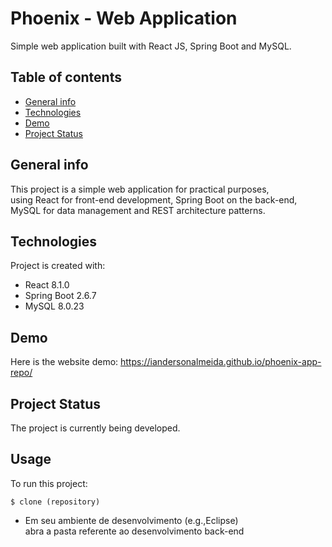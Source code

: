 # Phoenix - Web Application

Simple web application built with React JS, Spring Boot and MySQL.

## Table of contents
* [General info](#general-info)
* [Technologies](#technologies)
* [Demo](#demo)
* [Project Status](#project-status)

## General info
This project is a simple web application for practical purposes, <br> using React for front-end development, Spring Boot on the back-end, <br> MySQL for data management and REST architecture patterns.

## Technologies
Project is created with:
- React 8.1.0
- Spring Boot 2.6.7
- MySQL 8.0.23


## Demo
Here is the website demo:
https://iandersonalmeida.github.io/phoenix-app-repo/

## Project Status
The project is currently being developed.

## Usage
To run this project:

```
$ clone (repository)
```
- Em seu ambiente de desenvolvimento (e.g.,Eclipse)<br> abra a pasta referente ao desenvolvimento back-end


